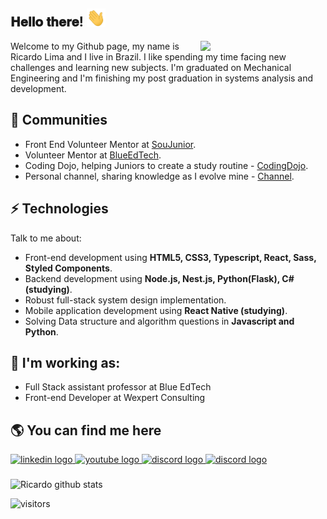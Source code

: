 <h2> 𝐇𝐞𝐥𝐥𝐨 𝐭𝐡𝐞𝐫𝐞! <img src="https://raw.githubusercontent.com/ABSphreak/ABSphreak/master/gifs/Hi.gif" width="30px"></h2>

<img align='right' src='https://user-images.githubusercontent.com/5713670/87202985-820dcb80-c2b6-11ea-9f56-7ec461c497c3.gif' width='200"'>

Welcome to my Github page, my name is Ricardo Lima and I live in Brazil. I like spending my time facing new challenges and learning new subjects. I'm graduated on Mechanical Engineering and I'm finishing my post graduation in systems analysis and development.

## 👯 Communities
* Front End Volunteer Mentor at [SouJunior](https://github.com/SouJunior).
* Volunteer Mentor at [BlueEdTech](https://blueedtech.com.br/).
* Coding Dojo, helping Juniors to create a study routine - [CodingDojo](https://www.youtube.com/@codingdojo8434).
* Personal channel, sharing knowledge as I evolve mine - [Channel](https://www.youtube.com/@ricardopereira8564).

## ⚡ Technologies
Talk to me about:
- Front-end development using **HTML5, CSS3, Typescript, React, Sass, Styled Components**.
- Backend development using **Node.js, Nest.js, Python(Flask), C#(studying)**.
- Robust full-stack system design implementation.
- Mobile application development using **React Native (studying)**.
- Solving Data structure and algorithm questions in **Javascript and Python**.

## 💼 I'm working as:
* Full Stack assistant professor at Blue EdTech
* Front-end Developer at Wexpert Consulting

## 🌎 You can find me here

<div align="left">
  <a href="https://www.linkedin.com/in/ricardo-pereira-lima" target="_blank">
    <img src="https://raw.githubusercontent.com/maurodesouza/profile-readme-generator/master/src/assets/icons/social/linkedin/default.svg" width="52" height="40" alt="linkedin logo"  />
  </a>
  <a href="https://www.youtube.com/channel/UCk_4NkFc5jj5qCoxAskRahg" target="_blank">
    <img src="https://raw.githubusercontent.com/maurodesouza/profile-readme-generator/master/src/assets/icons/social/youtube/default.svg" width="52" height="40" alt="youtube logo"  />
  </a>
  <a href="https://discord.gg/cVe6eFAUdS" target="_blank">
    <img src="https://raw.githubusercontent.com/maurodesouza/profile-readme-generator/master/src/assets/icons/social/discord/default.svg" width="52" height="40" alt="discord logo"  />
  </a>
  <a href="https://ricardo-lima.vercel.app/" target="_blank">
    <img src="https://media.discordapp.net/attachments/723634067857473606/1070394094884507789/logo.PNG" width="52" height="40" alt="discord logo"  />
  </a>
</div>

###

![Ricardo github stats](https://github-readme-stats.vercel.app/api?username=limaricardo&hide=["issues"]&show_icons=true)

![visitors](https://visitor-badge.glitch.me/badge?page_id=limaricardo.limaricardo)

